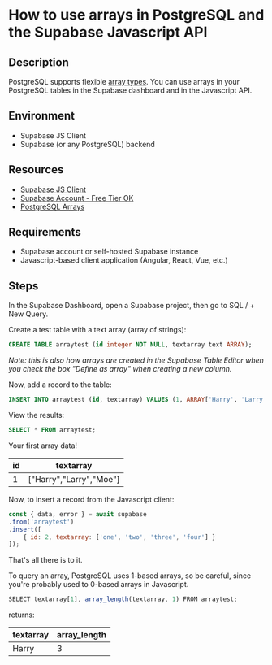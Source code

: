 # How to use arrays in PostgreSQL and the Supabase Javascript API


## Description

PostgreSQL supports flexible [array types](https://www.postgresql.org/docs/12/arrays.html).  You can use arrays in your PostgreSQL tables in the Supabase dashboard and in the Javascript API.

## Environment

* Supabase JS Client
* Supabase (or any PostgreSQL) backend

## Resources

* [Supabase JS Client](https://github.com/supabase/supabase-js)
* [Supabase Account - Free Tier OK](https://supabase.io)
* [PostgreSQL Arrays](https://www.postgresql.org/docs/12/arrays.html)

## Requirements
* Supabase account or self-hosted Supabase instance
* Javascript-based client application (Angular, React, Vue, etc.)


## Steps

In the Supabase Dashboard, open a Supabase project, then go to SQL / + New Query.

Create a test table with a text array (array of strings):

```sql
CREATE TABLE arraytest (id integer NOT NULL, textarray text ARRAY);
```

*Note: this is also how arrays are created in the Supabase Table Editor when you check the box "Define as array" when creating a new column.*

Now, add a record to the table:

```sql
INSERT INTO arraytest (id, textarray) VALUES (1, ARRAY['Harry', 'Larry', 'Moe']);    
```

View the results:

```sql
SELECT * FROM arraytest;
```

Your first array data!

| id  | textarray                    |
| --- | ---------------------------- |
| 1   | ["Harry","Larry","Moe"]      |

Now, to insert a record from the Javascript client:

```js
const { data, error } = await supabase
.from('arraytest')
.insert([
    { id: 2, textarray: ['one', 'two', 'three', 'four'] }
]);  
```

That's all there is to it.

To query an array, PostgreSQL uses 1-based arrays, so be careful, since you're probably used to 0-based arrays in Javascript.

```js
SELECT textarray[1], array_length(textarray, 1) FROM arraytest;
```

returns:

| textarray | array_length |
| --------- | ------------ |
| Harry     | 3            |



